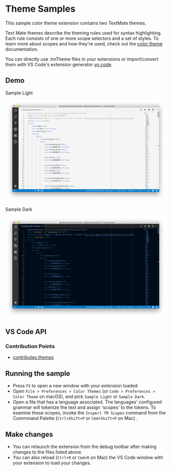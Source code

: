 # Theme Samples

This sample color theme extension contains two TextMate themes. 

Text Mate themes describe the theming rules used for syntax highlighting. Each rule consists of one or more scope selectors and a set of styles. To learn more about scopes and how they're used, check out the [color theme](https://code.visualstudio.com/api/extension-guides/color-theme) documentation.

You can directly use .tmTheme files in your extensions or import/convert them with VS Code's extension generator [yo code](https://code.visualstudio.com/api/get-started/your-first-extension).

## Demo

Sample Light

![Sample light](./demo-light.png)

Sample Dark

![Sample dark](./demo-dark.png)

## VS Code API

### Contribution Points

- [contributes.themes](https://code.visualstudio.com/api/references/contribution-points#contributes.themes)

## Running the sample

- Press `F5` to open a new window with your extension loaded.
- Open `File > Preferences > Color Themes` (or `Code > Preferences > Color Theme` on macOS), and pick `Sample Light` or `Sample Dark`.
- Open a file that has a language associated. The languages' configured grammar will tokenize the text and assign 'scopes' to the tokens. To examine these scopes, invoke the `Inspect TM Scopes` command from the Commmand Palette (`Ctrl+Shift+P` or `Cmd+Shift+P` on Mac) .

## Make changes

- You can relaunch the extension from the debug toolbar after making changes to the files listed above.
- You can also reload (`Ctrl+R` or `Cmd+R` on Mac) the VS Code window with your extension to load your changes.